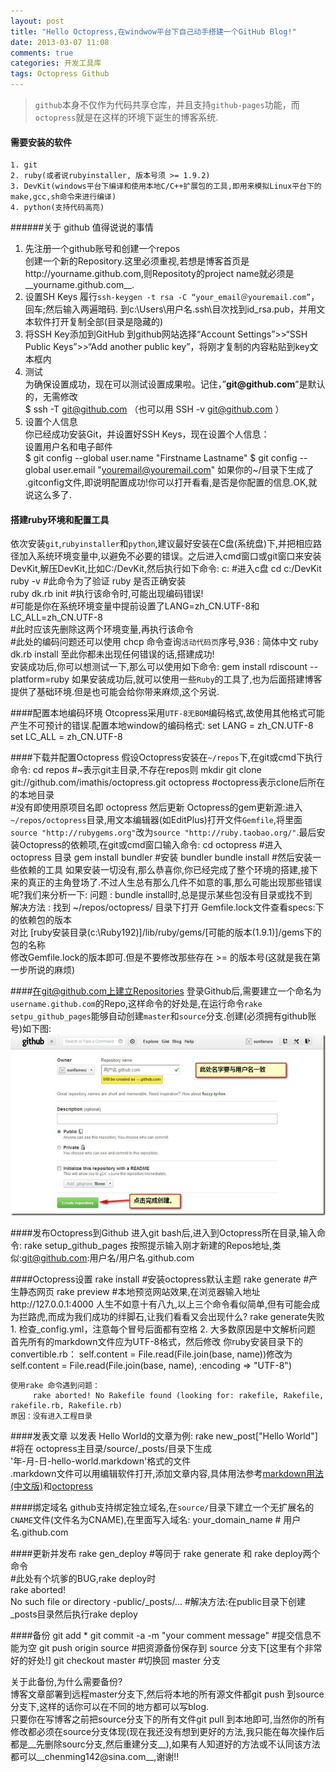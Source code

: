 ```yaml
---
layout: post
title: "Hello Octopress,在windwow平台下自己动手搭建一个GitHub Blog!"
date: 2013-03-07 11:08
comments: true
categories: 开发工具库
tags: Octopress Github
---
```

> `github`本身不仅作为代码共享仓库，并且支持`github-pages`功能，而`octopress`就是在这样的环境下诞生的博客系统. 
     
#### 需要安装的软件
	1. git
	2. ruby(或者说rubyinstaller, 版本号须 >= 1.9.2)
	3. DevKit(windows平台下编译和使用本地C/C++扩展包的工具,即用来模拟Linux平台下的make,gcc,sh命令来进行编译)
	4. python(支持代码高亮) 

######关于 github 值得说说的事情
1. 先注册一个github账号和创建一个repos  
	创建一个新的Repository.这里必须重视,若想是博客首页是http://yourname.github.com,则Repositoty的project name就必须是__yourname.github.com__.
2. 设置SH Keys
	履行`ssh-keygen -t rsa -C “your_email＠youremail.com”`，回车;然后输入两遍暗码.
	到c:\Users\用户名.ssh\目次找到id_rsa.pub，并用文本软件打开复制全部(目录是隐藏的)
3. 将SSH Key添加到GitHub
	到github网站选择“Account Settings”>>“SSH Public Keys”>>“Add another public key”，将刚才复制的内容粘贴到key文本框内
4. 测试  
	为确保设置成功，现在可以测试设置成果啦。记住，”__git@github.com__”是默认的，无需修改  
		$ ssh -T git@github.com  （也可以用 SSH -v git@github.com ）
5. 设置个人信息   
	你已经成功安装Git，并设置好SSH Keys，现在设置个人信息：   
	设置用户名和电子邮件   
		$ git config --global user.name "Firstname Lastname"
		$ git config --global user.email "youremail@youremail.com"
如果你的~/目录下生成了 .gitconfig文件,即说明配置成功!你可以打开看看,是否是你配置的信息.OK,就说这么多了.

<!-- more -->

#### 搭建ruby环境和配置工具
依次安装`git`,`rubyinstaller`和`python`,建议最好安装在C盘(系统盘)下,并把相应路径加入系统环境变量中,以避免不必要的错误。之后进入cmd窗口或git窗口来安装DevKit,解压DevKit,比如C:/DevKit,然后执行如下命令:
	c:                          #进入c盘
	cd c:/DevKit  
    ruby -v                     #此命令为了验证 ruby 是否正确安装              
	ruby dk.rb init             #执行该命令时,可能出现编码错误!    
	                            #可能是你在系统环境变量中提前设置了LANG=zh_CN.UTF-8和LC_ALL=zh_CN.UTF-8   
                                #此时应该先删除这两个环境变量,再执行该命令        
                                #此处的编码问题还可以使用 chcp 命令查询`活动代码页`序号,936 : 简体中文 
	ruby dk.rb install
至此你都未出现任何错误的话,搭建成功!    
安装成功后,你可以想测试一下,那么可以使用如下命令:
	gem install rdiscount --platform=ruby
如果安装成功后,就可以使用一些`Ruby`的工具了,也为后面搭建博客提供了基础环境.但是也可能会给你带来麻烦,这个另说.

####配置本地编码环境
Otcopress采用`UTF-8无BOM`编码格式,故使用其他格式可能产生不可预计的错误.配置本地window的编码格式:
	set LANG   = zh_CN.UTF-8
	set LC_ALL = zh_CN.UTF-8

####下载并配置Octopress
假设Octopress安装在`~/repos`下,在git或cmd下执行命令:
	cd repos                                                    #~表示git主目录,不存在repos则 mkdir
	git clone git://github.com/imathis/octopress.git octopress  #octopress表示clone后所在的本地目录   
	                                                            #没有即使用原项目名即 octopress
然后更新 Octopress的gem更新源:进入`~/repos/octopress`目录,用文本编辑器(如EditPlus)打开文件`Gemfile`,将里面`source "http://rubygems.org"`改为`source "http://ruby.taobao.org/"`.最后安装Octopress的依赖项,在git或cmd窗口输入命令:
	cd octopress                     #进入 octopress 目录
	gem install bundler              #安装 bundler
	bundle install                   #然后安装一些依赖的工具
如果安装一切没有,那么恭喜你,你已经完成了整个环境的搭建,接下来的真正的主角登场了.不过人生总有那么几件不如意的事,那么可能出现那些错误呢?我们来分析一下:
	问题    : bundle install时,总是提示某些包没有目录或找不到     
	解决方法 : 找到 ~/repos/octopress/ 目录下打开 Gemfile.lock文件查看specs:下的依赖包的版本    
	          对比 [ruby安装目录(c:\Ruby192)]/lib/ruby/gems/[可能的版本(1.9.1)]/gems下的包的名称      
	          修改Gemfile.lock的版本即可.但是不要修改那些存在 >= 的版本号(这就是我在第一步所说的麻烦) 

####在git@github.com上建立Repositories
登录Github后,需要建立一个命名为`username.github.com`的Repo,这样命令的好处是,在运行命令`rake setpu_github_pages`能够自动创建`master`和`source`分支.创建(必须拥有github账号)如下图:![create repository](/images/common/2013-03-07-hello-octopress/create_repos.jpg "create repository of github")

####发布Octopress到Github
进入git bash后,进入到Octopress所在目录,输入命令:
	rake setup_github_pages
按照提示输入刚才新建的Repos地址,类似:git@github.com:用户名/用户名.github.com

####Octopress设置
	rake install           #安装octopress默认主题
	rake generate          #产生静态网页
	rake preview           #本地预览网站效果,在浏览器输入地址http://127.0.0.1:4000
人生不如意十有八九,以上三个命令看似简单,但有可能会成为拦路虎,而成为我们成功的绊脚石,让我们看看又会出现什么?
	rake generate失败
	 1. 检查_config.yml，注意每个冒号后面都有空格
	 2. 大多数原因是中文解析问题
	      首先所有的markdown文件应为UTF-8格式，然后修改 你ruby安装目录下的convertible.rb：
	      self.content = File.read(File.join(base, name))修改为
	      self.content = File.read(File.join(base, name), :encoding => "UTF-8")
	
	使用rake 命令遇到问题：       
	     rake aborted! No Rakefile found (looking for: rakefile, Rakefile, rakefile.rb, Rakefile.rb) 
	原因：没有进入工程目录

####发表文章
以发表 Hello World的文章为例:
	rake new_post["Hello World"]   #将在 octopress主目录/source/_posts/目录下生成    
	                                '年-月-日-hello-world.markdown'格式的文件   
.markdown文件可以用编辑软件打开,添加文章内容,具体用法参考[markdown用法(中文版)](http://wowubuntu.com/markdown/ "markdown用法(中文版)")和[octopress](http://octopress.org/ "octopress")

####绑定域名
github支持绑定独立域名,在`source/`目录下建立一个无扩展名的`CNAME`文件(文件名为CNAME),在里面写入域名:
	your_domain_name           # 用户名.github.com

####更新并发布
	rake gen_deploy         #等同于 rake generate 和 rake deploy两个命令  
	                        #此处有个坑爹的BUG,rake deploy时   
	                          rake aborted!   
	                          No such file or directory -public/_posts/...
	                        #解决方法:在public目录下创建_posts目录然后执行rake deploy

####备份
	git add *
	git commit -a -m "your comment message"     #提交信息不能为空
	git push origin source                      #把资源备份保存到 source 分支下[这里有个非常好的好处!]
	git checkout master                         #切换回 master 分支

关于此备份,为什么需要备份?   
博客文章部署到远程master分支下,然后将本地的所有源文件都git push 到source分支下,这样的话你可以在不同的地方都可以写blog.  
只要你在写博客之前把source分支下的所有文件git pull 到本地即可,当然你的所有修改都必须在source分支体现(现在我还没有想到更好的方法,我只能在每次操作后都是__先删除sourc分支,然后重建分支__),如果有人知道好的方法或不认同该方法都可以__chenming142@sina.com__,谢谢!!

